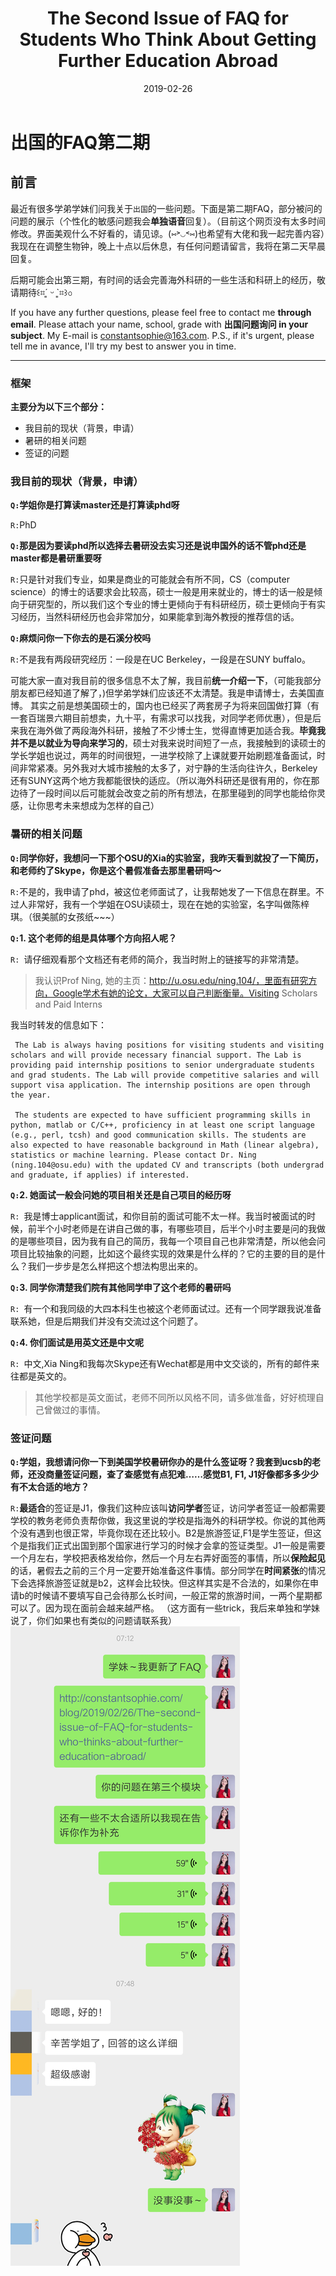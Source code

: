 ﻿---
layout: post
title: The Second Issue of FAQ for Students Who Think About Getting Further Education Abroad
date: 2019-02-26
categories: blog
tags: Daily
description: FAQ for Chinese students who think about getting further education abroad.
---

# 出国的FAQ第二期

## 前言
最近有很多学弟学妹们问我关于`出国`的一些问题。下面是第二期FAQ，部分被问的问题的展示（个性化的敏感问题我会**单独语音**回复）。（目前这个网页没有太多时间修改。界面美观什么不好看的，请见谅。(⑅˃◡˂⑅)也希望有大佬和我一起完善内容）我现在在调整生物钟，晚上十点以后休息，有任何问题请留言，我将在第二天早晨回复。

后期可能会出第三期，有时间的话会完善海外科研的一些生活和科研上的经历，敬请期待꒰⌗´͈ ᵕ `͈⌗꒱৩

If you have any further questions, please feel free to contact me **through email**. Please attach your name, school, grade with **出国问题询问 in your subject**. My E-mail is constantsophie@163.com. P.S., if it's urgent, please tell me in avance, I'll try my best to answer you in time.

---

### 框架
**主要分为以下三个部分：**
- 我目前的现状（背景，申请）
- 暑研的相关问题
- 签证的问题

### 我目前的现状（背景，申请）

**`Q:`学姐你是打算读master还是打算读phd呀**

`R:`PhD

**`Q:`那是因为要读phd所以选择去暑研没去实习还是说申国外的话不管phd还是master都是暑研重要呀**

`R:`只是针对我们专业，如果是商业的可能就会有所不同，CS（computer science）的博士的话要求会比较高，硕士一般是用来就业的，博士的话一般是倾向于研究型的，所以我们这个专业的博士更倾向于有科研经历，硕士更倾向于有实习经历，当然科研经历也会非常加分，如果能拿到海外教授的推荐信的话。

**`Q:`麻烦问你一下你去的是石溪分校吗**

`R:`不是我有两段研究经历：一段是在UC Berkeley，一段是在SUNY buffalo。

可能大家一直对我目前的很多信息不太了解，我目前**统一介绍一下**，（可能我部分朋友都已经知道了解了，)但学弟学妹们应该还不太清楚。我是申请博士，去美国直博。
其实之前是想美国硕士的，国内也已经买了两套房子为将来回国做打算（有一套百瑞景六期目前想卖，九十平，有需求可以找我，对同学老师优惠），但是后来我在海外做了两段海外科研，接触了不少博士生，觉得直博更加适合我。**毕竟我并不是以就业为导向来学习的**，硕士对我来说时间短了一点，我接触到的读硕士的学长学姐也说过，两年的时间很短，一进学校除了上课就要开始刷题准备面试，时间非常紧凑。另外我对大城市接触的太多了，对宁静的生活向往许久，Berkeley还有SUNY这两个地方我都能很快的适应。（所以海外科研还是很有用的，你在那边待了一段时间以后可能就会改变之前的所有想法，在那里碰到的同学也能给你灵感，让你思考未来想成为怎样的自己）

### 暑研的相关问题

**`Q:`同学你好，我想问一下那个OSU的Xia的实验室，我昨天看到就投了一下简历，和老师约了Skype，你是这个暑假准备去那里暑研吗～**

`R:`不是的，我申请了phd，被这位老师面试了，让我帮她发了一下信息在群里。不过人非常好，我有一个学姐在OSU读硕士，现在在她的实验室，名字叫做陈梓琪。（很美腻的女孩纸~~~）


**`Q:`1.	这个老师的组是具体哪个方向招人呢？**

`R: `请仔细观看那个文档还有老师的简介，我当时附上的链接写的非常清楚。
> 我认识Prof Ning, 她的主页：http://u.osu.edu/ning.104/，里面有研究方向，Google学术有她的论文，大家可以自己判断衡量。Visiting Scholars and Paid Interns

我当时转发的信息如下：
   ```aidl
    The Lab is always having positions for visiting students and visiting scholars and will provide necessary financial support. The Lab is providing paid internship positions to senior undergraduate students and grad students. The Lab will provide competitive salaries and will support visa application. The internship positions are open through the year. 
    
    The students are expected to have sufficient programming skills in python, matlab or C/C++, proficiency in at least one script language (e.g., perl, tcsh) and good communication skills. The students are also expected to have reasonable background in Math (linear algebra), statistics or machine learning. Please contact Dr. Ning (ning.104@osu.edu) with the updated CV and transcripts (both undergrad and graduate, if applies) if interested.
```                                                                   
**`Q:`2.	她面试一般会问她的项目相关还是自己项目的经历呀**

`R: `我是博士applicant面试，和你目前的面试可能不太一样。我当时被面试的时候，前半个小时老师是在讲自己做的事，有哪些项目，后半个小时主要是问的我做的是哪些项目，因为我有自己的简历，我每一个项目自己也非常清楚，所以他会问项目比较抽象的问题，比如这个最终实现的效果是什么样的？它的主要的目的是什么？我们一步步是怎么样把这个想法构思出来的。

**`Q:`3.	同学你清楚我们院有其他同学申了这个老师的暑研吗**

`R: `有一个和我同级的大四本科生也被这个老师面试过。还有一个同学跟我说准备联系她，但是后期我们并没有交流过这个问题了。

**`Q:`4.	你们面试是用英文还是中文呢**

`R: `中文,Xia Ning和我每次Skype还有Wechat都是用中文交谈的，所有的邮件来往都是英文的。

>其他学校都是英文面试，老师不同所以风格不同，请多做准备，好好梳理自己曾做过的事情。

### 签证问题

**`Q:`学姐，我想请问你一下到美国学校暑研你办的是什么签证呀？我套到ucsb的老师，还没商量签证问题，查了查感觉有点犯难……感觉B1, F1, J1好像都多多少少有不太合适的地方？**

`R:`**最适合**的签证是J1，像我们这种应该叫**访问学者**签证，访问学者签证一般都需要学校的教务老师负责帮你做，我这里说的学校是指海外的科研学校。你说的其他两个没有遇到也很正常，毕竟你现在还比较小。B2是旅游签证,F1是学生签证，但这个是指我们正式出国到那个国家进行学习的时候才会拿的签证类型。J1一般是需要一个月左右，学校把表格发给你，然后一个月左右弄好面签的事情，所以**保险起见**的话，暑假去之前的三个月一定要开始准备这件事情。部分同学在**时间紧张**的情况下会选择旅游签证就是b2，这样会比较快。但这样其实是不合法的，如果你在申请b的时候请不要填写自己会待那么长时间，一般正常的旅游时间，一两个星期都可以了。因为现在面前会越来越严格。
（这方面有一些trick，我后来单独和学妹说了，你们如果也有类似的问题请联系我）
![](https://raw.githubusercontent.com/SophieCXT/blog.io/master/img/daily/answerFAQ.png)
